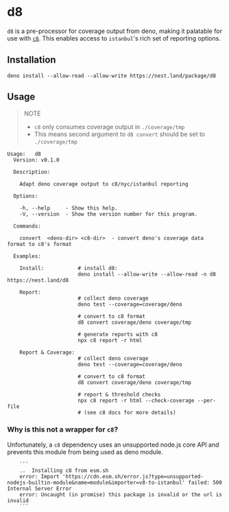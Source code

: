 # d8

`d8` is a pre-processor for coverage output from deno, making it palatable for use with [`c8`](https://github.com/bcoe/c8). This enables access to `istanbul`'s rich set of reporting options.

## Installation

`deno install --allow-read --allow-write https://nest.land/package/d8`

## Usage
> NOTE
>
> - `c8` only consumes coverage output in `./coverage/tmp`
> - This means second argument to `d8 convert` should be set to `./coverage/tmp`
>
```
Usage:   d8
  Version: v0.1.0

  Description:

    Adapt deno coverage output to c8/nyc/istanbul reporting

  Options:

    -h, --help     - Show this help.
    -V, --version  - Show the version number for this program.

  Commands:

    convert  <deno-dir> <c8-dir>  - convert deno's coverage data format to c8's format

  Examples:

    Install:           # install d8:
                       deno install --allow-write --allow-read -n d8 https://nest.land/d8

    Report:
                       # collect deno coverage
                       deno test --coverage=coverage/deno

                       # convert to c8 format
                       d8 convert coverage/deno coverage/tmp

                       # generate reports with c8
                       npx c8 report -r html

    Report & Coverage:
                       # collect deno coverage
                       deno test --coverage=coverage/deno

                       # convert to c8 format
                       d8 convert coverage/deno coverage/tmp

                       # report & threshold checks
                       npx c8 report -r html --check-coverage --per-file
                       # (see c8 docs for more details)
```

### Why is this not a wrapper for `c8`?

Unfortunately, a `c8` dependency uses an unsupported node.js core API and prevents
this module from being used as deno module.

        ```
        ..  Installing c8 from esm.sh
        error: Import 'https://cdn.esm.sh/error.js?type=unsupported-nodejs-builtin-module&name=module&importer=v8-to-istanbul' failed: 500 Internal Server Error
        error: Uncaught (in promise) this package is invalid or the url is invalid
        ```
